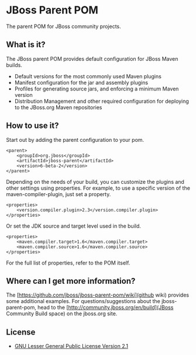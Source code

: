 JBoss Parent POM
================
The parent POM for JBoss community projects.

What is it?
-----------
The JBoss parent POM provides default configuration for JBoss Maven builds.
 
* Default versions for the most commonly used Maven plugins
* Manifest configuration for the jar and assembly plugins
* Profiles for generating source jars, and enforcing a minimum Maven version
* Distribution Management and other required configuration for deploying to the JBoss.org Maven repositories

How to use it?
--------------
Start out by adding the parent configuration to your pom.

    <parent>
        <groupId>org.jboss</groupId>
        <artifactId>jboss-parent</artifactId>
        <version>6-beta-2</version>
    </parent>

Depending on the needs of your build, you can customize the plugins and other settings using properties.
For example, to use a specific version of the maven-compiler-plugin, just set a property.

    <properties>
        <version.compiler.plugin>2.3</version.compiler.plugin>
    </properties>

Or set the JDK source and target level used in the build.

    <properties>
        <maven.compiler.target>1.6</maven.compiler.target>
        <maven.compiler.source>1.6</maven.compiler.source>
    </properties>

For the full list of properties, refer to the POM itself.

Where can I get more information?
---------------------------------
The [https://github.com/jboss/jboss-parent-pom/wiki](github wiki) provides some additional examples.
For questions/suggestions about the jboss-parent-pom, head to the [http://community.jboss.org/en/build](JBoss Community Build space) on the jboss.org site.

License
-------
* [GNU Lesser General Public License Version 2.1](http://www.gnu.org/licenses/lgpl-2.1-standalone.html)

